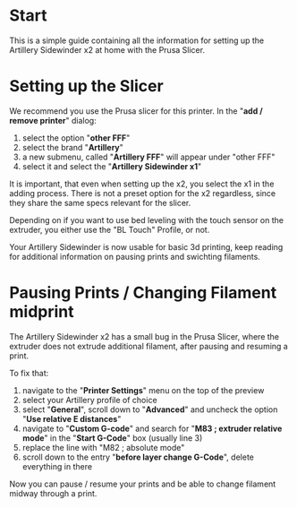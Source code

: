 # Start
This is a simple guide containing all the information for setting up the Artillery Sidewinder x2 at home with the Prusa Slicer.

# Setting up the Slicer

We recommend you use the Prusa slicer for this printer. 
In the "**add / remove printer**" dialog:
1. select the option "**other FFF**"
2. select the brand "**Artillery**"
3. a new submenu, called "**Artillery FFF**" will appear under "other FFF"
4. select it and select the "**Artillery Sidewinder x1**"

It is important, that even when setting up the x2, you select the x1 in the adding process. There is not a preset option for the x2 regardless, since they share the same specs relevant for the slicer.

Depending on if you want to use bed leveling with the touch sensor on the extruder, you either use the "BL Touch" Profile, or not.

Your Artillery Sidewinder is now usable for basic 3d printing, keep reading for additional information on pausing prints and swichting filaments.

# Pausing Prints / Changing Filament midprint
The Artillery Sidewinder x2 has a small bug in the Prusa Slicer, where the extruder does not extrude additional filament, after pausing and resuming a print.

To fix that:
1. navigate to the "**Printer Settings**" menu on the top of the preview
2. select your Artillery profile of choice
3. select "**General**", scroll down to "**Advanced**" and uncheck the option "**Use relative E distances**"
4. navigate to "**Custom G-code**" and search for "**M83 ; extruder relative mode**" in the "**Start G-Code**" box (usually line 3)
5. replace the line with "M82 ; absolute mode"
6. scroll down to the entry "**before layer change G-Code**", delete everything in there

Now you can pause / resume your prints and be able to change filament midway through a print. 
